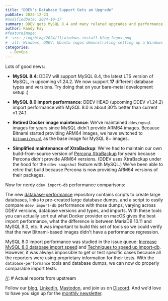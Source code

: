 ```yaml
---
title: "DDEV's Database Support Gets an Upgrade"
pubDate: 2024-12-23
#modifiedDate: 2024-10-17
summary: DDEV gets MySQL 8.4 and many related upgrades and performance improvements
author: Randy Fay
#featureImage:
#  src: /img/blog/2024/11/windows-install-blog-logos.png
#  alt: Windows, DDEV, Ubuntu logos demonstrating setting up a Windows machine for DDEV.
categories:
  - DevOps
---
```


Lots of good news:

- **MySQL 8.4**: DDEV will support MySQL 8.4, the latest LTS version of MySQL, in upcoming v1.24.2. We now support **17** different database types and versions. Try doing that on your bare-metal development setup :)

- **MySQL 8.0 import performance**: DDEV HEAD (upcoming DDEV v1.24.2) import performance with MySQL 8.0 is about 30% better than current v1.24.1.

- **Retired Docker image maintenance**: We've maintained `ddev/mysql` images for years since MySQL didn't provide ARM64 images. Because Bitnami started providing ARM64 images, we have switched to [`bitnami/mysql`](https://hub.docker.com/r/bitnami/mysql) as the base image for MySQL 8+ images.

- **Simplified maintenance of XtraBackup**: We've had to maintain our own build-from-source version of [Percona XtraBackup](https://www.percona.com/mysql/software/percona-xtrabackup) for years because Percona didn't provide ARM64 versions. (DDEV uses XtraBackup under the hood for the `ddev snapshot` feature with MySQL.) We've been able to retire that build because Percona is now providing ARM64 versions of their packages.

Now for nerdy `ddev import-db` performance comparisons:

The new [database-performance](https://github.com/rfay/database-performance) repository contains scripts to create large databases, links to pre-created large database dumps, and a script to easily compare `ddev import-db` performance with those dumps, varying across DDEV versions, database versions and types, and imports. With these tools you can actually sort out what Docker provider on macOS gives the best import performance, what the difference is between MariaDB 10.11 and MySQL 8.0, etc. It was important to build this set of tools so we could verify that the new Bitnami-based images didn't have a performance regression.

MySQL 8.0 import performance was studied in the issue queue: [Increase MySQL 8.0 database import speed](https://github.com/ddev/ddev/issues/6244) and [Techniques to speed up import-db](https://github.com/orgs/ddev/discussions/6591). However, it was always impossible to get or test specific cases because all the reporters were using proprietary information for their tests. With the `database-performance` tools and database dumps, we can now do properly comparable import tests.

[//]: # Actual reports from upstream

[//]: # "We'd love to hear your own hints and tips on how you set up a Windows machine (or any other computer!). You can contribute to this article with a [PR to the blog](https://github.com/ddev/ddev.com) or make your suggestions on [Discord](/s/discord). We welcome guest blogs too!"

Follow our [blog](https://ddev.com/blog/), [LinkedIn](https://www.linkedin.com/company/ddev-foundation), [Mastodon](https://fosstodon.org/@ddev), and join us on [Discord](/s/discord). And we'd love to have you sign up for the [monthly newsletter](/newsletter).
